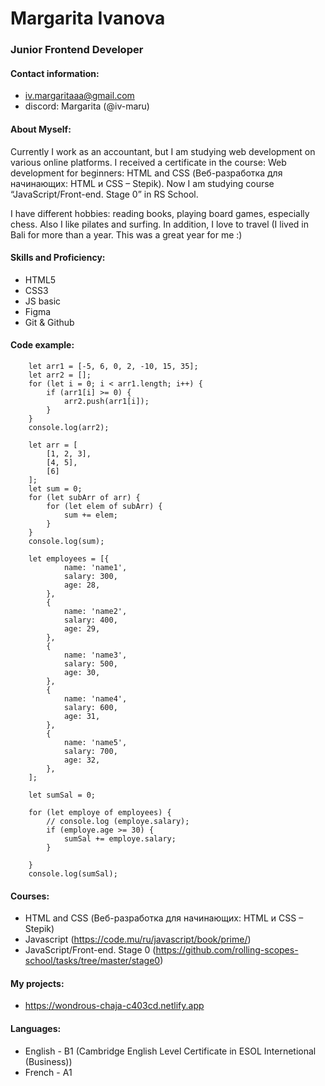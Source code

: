 # Margarita Ivanova
### Junior Frontend Developer
#### Contact information: 
* iv.margaritaaa@gmail.com 
* discord: Margarita (@iv-maru)
#### **About Myself**: 
Currently I work as an accountant, but I am studying web development on various online platforms. I received a certificate in the course: Web development for beginners: HTML and CSS (Веб-разработка для начинающих: HTML и CSS – Stepik). Now I am studying course “JavaScript/Front-end. Stage 0” in RS School. 

I have different hobbies: reading books, playing board games, especially chess. Also I like pilates and surfing. In addition, I love to travel (I lived in Bali for more than a year. This was a great year for me :)
#### **Skills and Proficiency**:
* HTML5
* CSS3
* JS basic
* Figma
* Git & Github
#### **Code example**:
```
    let arr1 = [-5, 6, 0, 2, -10, 15, 35];
	let arr2 = [];
	for (let i = 0; i < arr1.length; i++) {
		if (arr1[i] >= 0) {
			arr2.push(arr1[i]);
		}
	}
	console.log(arr2);
```
```
    let arr = [
		[1, 2, 3],
		[4, 5],
		[6]
	];
	let sum = 0;
	for (let subArr of arr) {
		for (let elem of subArr) {
			sum += elem;
		}
	}
	console.log(sum);
```
```
    let employees = [{
			name: 'name1',
			salary: 300,
			age: 28,
		},
		{
			name: 'name2',
			salary: 400,
			age: 29,
		},
		{
			name: 'name3',
			salary: 500,
			age: 30,
		},
		{
			name: 'name4',
			salary: 600,
			age: 31,
		},
		{
			name: 'name5',
			salary: 700,
			age: 32,
		},
	];

	let sumSal = 0;

	for (let employe of employees) {
		// console.log (employe.salary);
		if (employe.age >= 30) {
			sumSal += employe.salary;
		}

	}
	console.log(sumSal);
```

#### **Courses**:
* HTML and CSS (Веб-разработка для начинающих: HTML и CSS – Stepik)
* Javascript (https://code.mu/ru/javascript/book/prime/)
* JavaScript/Front-end. Stage 0 (https://github.com/rolling-scopes-school/tasks/tree/master/stage0)
#### **My projects**:
* https://wondrous-chaja-c403cd.netlify.app
#### **Languages**:
* English - B1 (Cambridge English Level Certificate in ESOL Internetional (Business))
* French - A1


